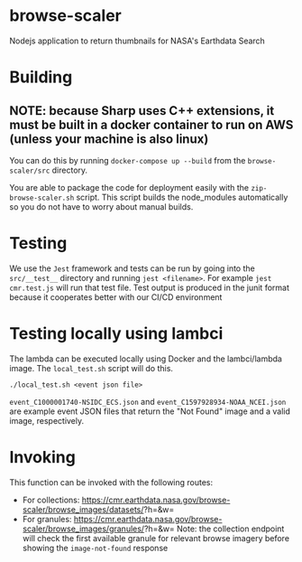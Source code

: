 # browse-scaler

Nodejs application to return thumbnails for NASA's Earthdata Search

# Building

## NOTE: because Sharp uses C++ extensions, it must be built in a docker container to run on AWS (unless your machine is also linux)

You can do this by running `docker-compose up --build` from the `browse-scaler/src` directory.

You are able to package the code for deployment easily with the `zip-browse-scaler.sh` script. This script builds the node_modules
automatically so you do not have to worry about manual builds.

# Testing

We use the `Jest` framework and tests can be run by going into the `src/__test__` directory and running `jest <filename>`.
For example `jest cmr.test.js` will run that test file. Test output is produced in the junit format because it cooperates better with our CI/CD environment

# Testing locally using lambci

The lambda can be executed locally using Docker and the lambci/lambda image. The `local_test.sh` script will do this.

```
./local_test.sh <event json file>
```

`event_C1000001740-NSIDC_ECS.json` and `event_C1597928934-NOAA_NCEI.json` are example event JSON files that return the "Not Found" image
and a valid image, respectively.

# Invoking

This function can be invoked with the following routes:

- For collections: https://cmr.earthdata.nasa.gov/browse-scaler/browse_images/datasets/<COLLECTION-ID>?h=<HEIGHT>&w=<WIDTH>
- For granules: https://cmr.earthdata.nasa.gov/browse-scaler/browse_images/granules/<GRANULE-ID>?h=<HEIGHT>&w=<WIDTH>
  Note: the collection endpoint will check the first available granule for relevant browse imagery before showing the `image-not-found` response
